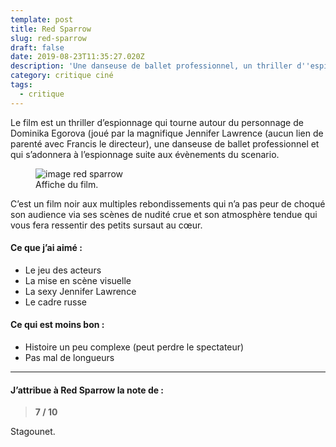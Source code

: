 ```yaml
---
template: post
title: Red Sparrow
slug: red-sparrow
draft: false
date: 2019-08-23T11:35:27.020Z
description: 'Une danseuse de ballet professionnel, un thriller d''espionnage, un film noir.'
category: critique ciné
tags:
  - critique
---
```

<!-- <figure class="float-right" style="width: 240px">
	<img src="/media/red-sparrow.jpg" alt="image red sparrow">
	<figcaption>Affiche du film.</figcaption>
</figure> -->

Le film est un thriller d’espionnage qui tourne autour du personnage de Dominika Egorova (joué par la magnifique Jennifer Lawrence (aucun lien de parenté avec Francis le directeur), une danseuse de ballet professionnel et qui s’adonnera à l’espionnage suite aux évènements du scenario.


<figure class="float-right" style="width: 240px">
	<img src="/media/red-sparrow.jpg" alt="image red sparrow">
	<figcaption>Affiche du film.</figcaption>
</figure>

C’est un film noir aux multiples rebondissements qui n’a pas peur de choqué son audience via ses scènes de nudité crue et son atmosphère tendue qui vous fera ressentir des petits sursaut au cœur.

#### Ce que j’ai aimé :

- Le jeu des acteurs
- La mise en scène visuelle
- La sexy Jennifer Lawrence
- Le cadre russe

#### Ce qui est moins bon :

- Histoire un peu complexe (peut perdre le spectateur)
- Pas mal de longueurs

***

#### J’attribue à Red Sparrow la note de :
<blockquote>
  <b>7 / 10</b>
</blockquote>

Stagounet.
